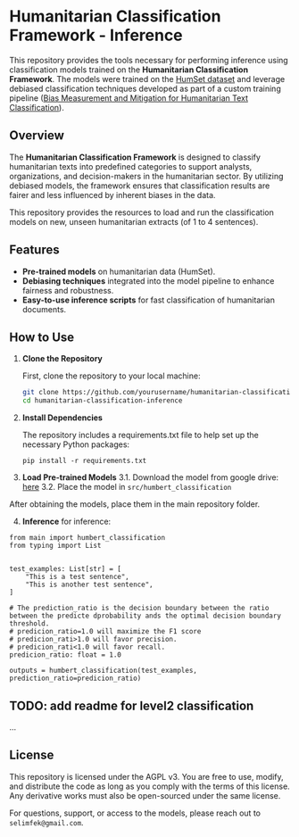 # Humanitarian Classification Framework - Inference

This repository provides the tools necessary for performing inference using classification models trained on the **Humanitarian Classification Framework**. The models were trained on the [HumSet dataset](https://aclanthology.org/2022.findings-emnlp.321/) and leverage debiased classification techniques developed as part of a custom training pipeline ([Bias Measurement and Mitigation for Humanitarian Text Classification](https://github.com/sfekih/bias-measurement-mitigation-humanitarian-text-classification)).

## Overview

The **Humanitarian Classification Framework** is designed to classify humanitarian texts into predefined categories to support analysts, organizations, and decision-makers in the humanitarian sector. By utilizing debiased models, the framework ensures that classification results are fairer and less influenced by inherent biases in the data.

This repository provides the resources to load and run the classification models on new, unseen humanitarian extracts (of 1 to 4 sentences).

## Features

- **Pre-trained models** on humanitarian data (HumSet).
- **Debiasing techniques** integrated into the model pipeline to enhance fairness and robustness.
- **Easy-to-use inference scripts** for fast classification of humanitarian documents.

## How to Use

1. **Clone the Repository**

   First, clone the repository to your local machine:

   ```bash
   git clone https://github.com/yourusername/humanitarian-classification-inference.git
   cd humanitarian-classification-inference
   ```

2. **Install Dependencies**

   The repository includes a requirements.txt file to help set up the necessary Python packages:

   ```
   pip install -r requirements.txt
   ```
   
3. **Load Pre-trained Models**
   3.1. Download the model from google drive: [here](https://drive.google.com/file/d/1nY_rV2Eqjxe4dCmF2V_5YCJjcTYFMLG8/view?usp=sharing)
   3.2. Place the model in `src/humbert_classification`

After obtaining the models, place them in the main repository folder.

4. **Inference**
for inference:

```
from main import humbert_classification
from typing import List


test_examples: List[str] = [
    "This is a test sentence",
    "This is another test sentence",
]

# The prediction_ratio is the decision boundary between the ratio between the predicte dprobability ands the optimal decision boundary threshold. 
# predicion_ratio=1.0 will maximize the F1 score
# predicion_rati>1.0 will favor precision.
# predicion_rati<1.0 will favor recall.
predicion_ratio: float = 1.0

outputs = humbert_classification(test_examples, prediction_ratio=predicion_ratio)
```


## TODO: add readme for level2 classification
...

## License

This repository is licensed under the AGPL v3. You are free to use, modify, and distribute the code as long as you comply with the terms of this license. Any derivative works must also be open-sourced under the same license.

For questions, support, or access to the models, please reach out to `selimfek@gmail.com`.